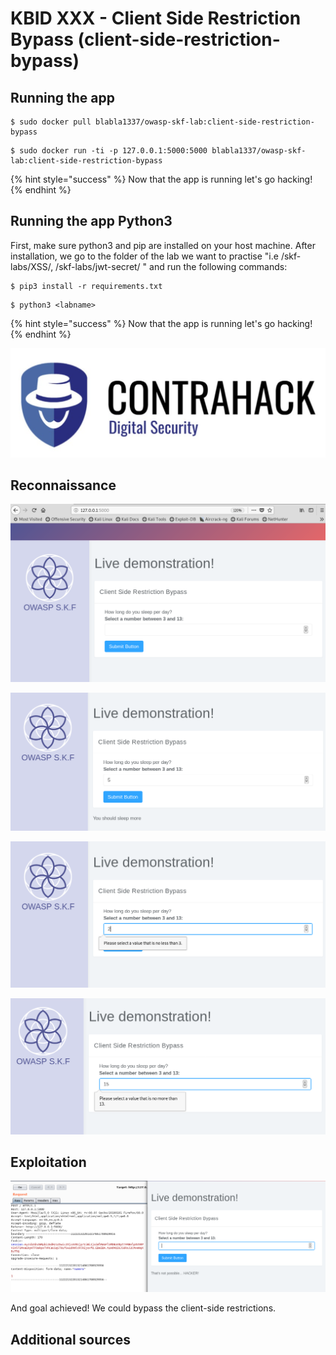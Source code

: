 # KBID XXX - Client Side Restriction Bypass (client-side-restriction-bypass)

## Running the app

```text
$ sudo docker pull blabla1337/owasp-skf-lab:client-side-restriction-bypass
```

```text
$ sudo docker run -ti -p 127.0.0.1:5000:5000 blabla1337/owasp-skf-lab:client-side-restriction-bypass
```

{% hint style="success" %}
Now that the app is running let's go hacking!
{% endhint %}

## Running the app Python3

First, make sure python3 and pip are installed on your host machine.
After installation, we go to the folder of the lab we want to practise
"i.e /skf-labs/XSS/, /skf-labs/jwt-secret/ " and run the following commands:

```
$ pip3 install -r requirements.txt
```

```
$ python3 <labname>
```

{% hint style="success" %}
Now that the app is running let's go hacking!
{% endhint %}

![Docker image and write-up thanks to Contrahack.io !](../../.gitbook/assets/screen-shot-2019-03-04-at-21.33.32.png)

## Reconnaissance

![](../../.gitbook/assets/csrb10.png)

![](../../.gitbook/assets/csrb11.png)

![](../../.gitbook/assets/csrb12.png)

![](../../.gitbook/assets/csrb13.png)

## Exploitation

![](../../.gitbook/assets/csrb14.png)

And goal achieved! We could bypass the client-side restrictions.

## Additional sources

